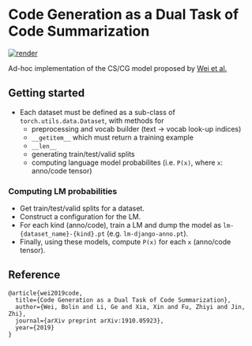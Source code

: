 # Code Generation as a Dual Task of Code Summarization

[![render](https://img.shields.io/badge/render-nbviewer-orange)](https://nbviewer.jupyter.org/github/code-gen/cscg/tree/master/)

Ad-hoc implementation of the CS/CG model proposed by [Wei et al.](https://arxiv.org/abs/1910.05923)

## Getting started

- Each dataset must be defined as a sub-class of `torch.utils.data.Dataset`, with methods for
  - preprocessing and vocab builder (text -> vocab look-up indices)
  - `__getitem__` which must return a training example
  - `__len__`
  - generating train/test/valid splits
  - computing language model probabilites (i.e. `P(x)`, where `x`: anno/code tensor)


### Computing LM probabilities

- Get train/test/valid splits for a dataset.
- Construct a configuration for the LM.
- For each kind (anno/code), train a LM and dump the model as `lm-{dataset_name}-{kind}.pt` (e.g. `lm-django-anno.pt`).
- Finally, using these models, compute `P(x)` for each `x` (anno/code tensor).


## Reference
```
@article{wei2019code,
  title={Code Generation as a Dual Task of Code Summarization},
  author={Wei, Bolin and Li, Ge and Xia, Xin and Fu, Zhiyi and Jin, Zhi},
  journal={arXiv preprint arXiv:1910.05923},
  year={2019}
}
```
